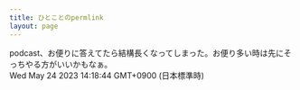 ```yaml
---
title: ひとことのpermlink
layout: page
---
```

<div class="box" dt="1684905524430">
  podcast、お便りに答えてたら結構長くなってしまった。お便り多い時は先にそっちやる方がいいかもなぁ。
  <div class="content is-small">Wed May 24 2023 14:18:44 GMT+0900 (日本標準時)</div>
</div>